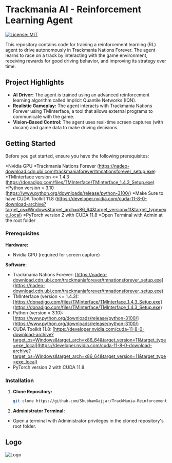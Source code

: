 # Trackmania AI - Reinforcement Learning Agent

[![License: MIT](https://img.shields.io/badge/License-MIT-yellow.svg)](https://opensource.org/licenses/MIT)

This repository contains code for training a reinforcement learning (RL) agent to drive autonomously in Trackmania Nations Forever. The agent learns to race on a track by interacting with the game environment, receiving rewards for good driving behavior, and improving its strategy over time.

## Project Highlights

* **AI Driver:** The agent is trained using an advanced reinforcement learning algorithm called Implicit Quantile Networks (IQN). 
* **Realistic Gameplay:** The agent interacts with Trackmania Nations Forever using TMInterface, a tool that allows external programs to communicate with the game.
* **Vision-Based Control:** The agent uses real-time screen captures (with dxcam) and game data to make driving decisions.

## Getting Started
Before you get started, ensure you have the following prerequisites:

*Nvidia GPU
*Trackmania Nations Forever
(https://nadeo-download.cdn.ubi.com/trackmaniaforever/tmnationsforever_setup.exe)
*TMInterface version <= 1.4.3
(https://donadigo.com/files/TMInterface/TMInterface_1.4.3_Setup.exe)
*Python version = 3.10
(https://www.python.org/downloads/release/python-3100/)
*Make Sure to have CUDA Toolkit 11.8
(https://developer.nvidia.com/cuda-11-8-0-download-archive?target_os=Windows&target_arch=x86_64&target_version=11&target_type=exe_local)
*PyTorch version 2 with CUDA 11.8
*Open Terminal with Admin at the root folder 

### Prerequisites

**Hardware:**

* Nvidia GPU (required for screen capture)

**Software:**

* Trackmania Nations Forever: [https://nadeo-download.cdn.ubi.com/trackmaniaforever/tmnationsforever_setup.exe](https://nadeo-download.cdn.ubi.com/trackmaniaforever/tmnationsforever_setup.exe)
* TMInterface (version <= 1.4.3): [https://donadigo.com/files/TMInterface/TMInterface_1.4.3_Setup.exe](https://donadigo.com/files/TMInterface/TMInterface_1.4.3_Setup.exe)
* Python (version = 3.10): [https://www.python.org/downloads/release/python-3100/](https://www.python.org/downloads/release/python-3100/)
* CUDA Toolkit 11.8: [https://developer.nvidia.com/cuda-11-8-0-download-archive?target_os=Windows&target_arch=x86_64&target_version=11&target_type=exe_local](https://developer.nvidia.com/cuda-11-8-0-download-archive?target_os=Windows&target_arch=x86_64&target_version=11&target_type=exe_local)
* PyTorch version 2 with CUDA 11.8

### Installation

1. **Clone Repository:**
   ```bash
   git clone https://github.com/ShubhamGajjar/TrackMania-ReinforcementLearning.git
   ```

2. **Administrator Terminal:**
* Open a terminal with Administrator privileges in the cloned repository's root folder.



## Logo
![Logo](https://github.com/user-attachments/assets/846ba420-4b3e-40f6-acac-15138404fe36)
